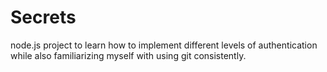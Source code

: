 # Secrets
node.js project to learn how to implement different levels of authentication while also familiarizing myself with using git consistently.
